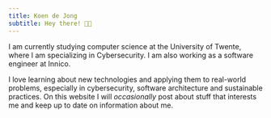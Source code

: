 ```yaml
---
title: Koen de Jong
subtitle: Hey there! 👋🏻
---
```


I am currently studying computer science at the University of Twente, where I am specializing in Cybersecurity. 
I am also working as a software engineer at Innico.

I love learning about new technologies and applying them to real-world problems, especially in cybersecurity, software architecture and sustainable practices.
On this website I will _occasionally_ post about stuff that interests me and keep up to date on information about me.
